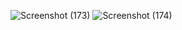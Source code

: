![Screenshot (173)](https://github.com/nishantchoutele/Bash-scripts/assets/145435705/7cfe349b-6437-48f7-abb0-12e7860497bf)
![Screenshot (174)](https://github.com/nishantchoutele/Bash-scripts/assets/145435705/c626740d-eec0-46a6-81a2-aae6b573b385)
